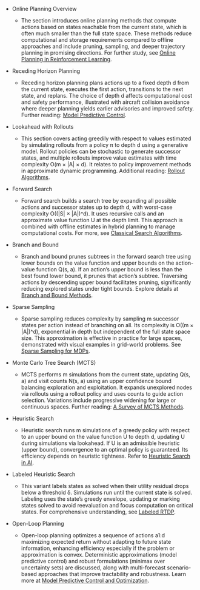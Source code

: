- Online Planning Overview
  - The section introduces online planning methods that compute actions based on states reachable from the current state, which is often much smaller than the full state space. These methods reduce computational and storage requirements compared to offline approaches and include pruning, sampling, and deeper trajectory planning in promising directions. For further study, see [Online Planning in Reinforcement Learning](https://web.stanford.edu/class/cs234/).

- Receding Horizon Planning
  - Receding horizon planning plans actions up to a fixed depth d from the current state, executes the first action, transitions to the next state, and replans. The choice of depth d affects computational cost and safety performance, illustrated with aircraft collision avoidance where deeper planning yields earlier advisories and improved safety. Further reading: [Model Predictive Control](https://ieeexplore.ieee.org/document/704923).

- Lookahead with Rollouts
  - This section covers acting greedily with respect to values estimated by simulating rollouts from a policy π to depth d using a generative model. Rollout policies can be stochastic to generate successor states, and multiple rollouts improve value estimates with time complexity O(m × |A| × d). It relates to policy improvement methods in approximate dynamic programming. Additional reading: [Rollout Algorithms](https://www.cs.utexas.edu/~pstone/Papers/bib2html-links/ijcai05-rollout.pdf).

- Forward Search
  - Forward search builds a search tree by expanding all possible actions and successor states up to depth d, with worst-case complexity O((|S| × |A|)^d). It uses recursive calls and an approximate value function U at the depth limit. This approach is combined with offline estimates in hybrid planning to manage computational costs. For more, see [Classical Search Algorithms](https://web.stanford.edu/class/cs221/lectures/search.pdf).

- Branch and Bound
  - Branch and bound prunes subtrees in the forward search tree using lower bounds on the value function and upper bounds on the action-value function Q(s, a). If an action’s upper bound is less than the best found lower bound, it prunes that action’s subtree. Traversing actions by descending upper bound facilitates pruning, significantly reducing explored states under tight bounds. Explore details at [Branch and Bound Methods](https://www.cambridge.org/core/books/design-and-analysis-of-branch-and-bound-algorithms/99683AA60843CB3416D0B6374FB0DB4E).

- Sparse Sampling
  - Sparse sampling reduces complexity by sampling m successor states per action instead of branching on all. Its complexity is O((m × |A|)^d), exponential in depth but independent of the full state space size. This approximation is effective in practice for large spaces, demonstrated with visual examples in grid-world problems. See [Sparse Sampling for MDPs](https://link.springer.com/chapter/10.1007/3-540-44492-7_14).

- Monte Carlo Tree Search (MCTS)
  - MCTS performs m simulations from the current state, updating Q(s, a) and visit counts N(s, a) using an upper confidence bound balancing exploration and exploitation. It expands unexplored nodes via rollouts using a rollout policy and uses counts to guide action selection. Variations include progressive widening for large or continuous spaces. Further reading: [A Survey of MCTS Methods](https://ieeexplore.ieee.org/document/6145622).

- Heuristic Search
  - Heuristic search runs m simulations of a greedy policy with respect to an upper bound on the value function U to depth d, updating U during simulations via lookahead. If U is an admissible heuristic (upper bound), convergence to an optimal policy is guaranteed. Its efficiency depends on heuristic tightness. Refer to [Heuristic Search in AI](https://www.cs.cmu.edu/~rrandell/Papers.pdf).

- Labeled Heuristic Search
  - This variant labels states as solved when their utility residual drops below a threshold δ. Simulations run until the current state is solved. Labeling uses the state’s greedy envelope, updating or marking states solved to avoid reevaluation and focus computation on critical states. For comprehensive understanding, see [Labeled RTDP](https://icaps-conference.org/icalp/editions/). 

- Open-Loop Planning
  - Open-loop planning optimizes a sequence of actions a1:d maximizing expected return without adapting to future state information, enhancing efficiency especially if the problem or approximation is convex. Deterministic approximations (model predictive control) and robust formulations (minimax over uncertainty sets) are discussed, along with multi-forecast scenario-based approaches that improve tractability and robustness. Learn more at [Model Predictive Control and Optimization](https://mitpress.mit.edu/books/model-predictive-control).
